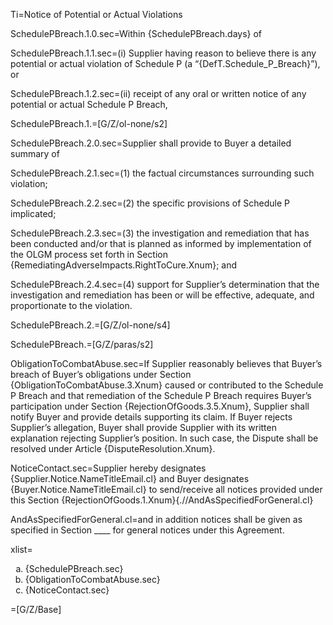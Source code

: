 Ti=Notice of Potential or Actual Violations 

SchedulePBreach.1.0.sec=Within {SchedulePBreach.days} of 

SchedulePBreach.1.1.sec=(i) Supplier having reason to believe there is any potential or actual violation of Schedule P (a “{DefT.Schedule_P_Breach}”), or 

SchedulePBreach.1.2.sec=(ii) receipt of any oral or written notice of any potential or actual Schedule P Breach, 

SchedulePBreach.1.=[G/Z/ol-none/s2]

SchedulePBreach.2.0.sec=Supplier shall provide to Buyer a detailed summary of 

SchedulePBreach.2.1.sec=(1) the factual circumstances surrounding such violation; 

SchedulePBreach.2.2.sec=(2) the specific provisions of Schedule P implicated; 

SchedulePBreach.2.3.sec=(3) the investigation and remediation that has been conducted and/or that is planned as informed by implementation of the OLGM process set forth in Section {RemediatingAdverseImpacts.RightToCure.Xnum}; and 

SchedulePBreach.2.4.sec=(4) support for Supplier’s determination that the investigation and remediation has been or will be effective, adequate, and proportionate to the violation.  

SchedulePBreach.2.=[G/Z/ol-none/s4]

SchedulePBreach.=[G/Z/paras/s2]

ObligationToCombatAbuse.sec=If Supplier reasonably believes that Buyer’s breach of Buyer’s obligations under Section {ObligationToCombatAbuse.3.Xnum} caused or contributed to the Schedule P Breach and that remediation of the Schedule P Breach requires Buyer’s participation under Section {RejectionOfGoods.3.5.Xnum}, Supplier shall notify Buyer and provide details supporting its claim.  If Buyer rejects Supplier’s allegation, Buyer shall provide Supplier with its written explanation rejecting Supplier’s position.  In such case, the Dispute shall be resolved under Article {DisputeResolution.Xnum}.
   
NoticeContact.sec=Supplier hereby designates {Supplier.Notice.NameTitleEmail.cl} and Buyer designates {Buyer.Notice.NameTitleEmail.cl} to send/receive all notices provided under this Section {RejectionOfGoods.1.Xnum}{.//AndAsSpecifiedForGeneral.cl}

AndAsSpecifiedForGeneral.cl=and in addition notices shall be given as specified in Section ____ for general notices under this Agreement. 

xlist=<ol type=a><li>{SchedulePBreach.sec}</li><li>{ObligationToCombatAbuse.sec}</li><li>{NoticeContact.sec}</li></ol>

=[G/Z/Base]
